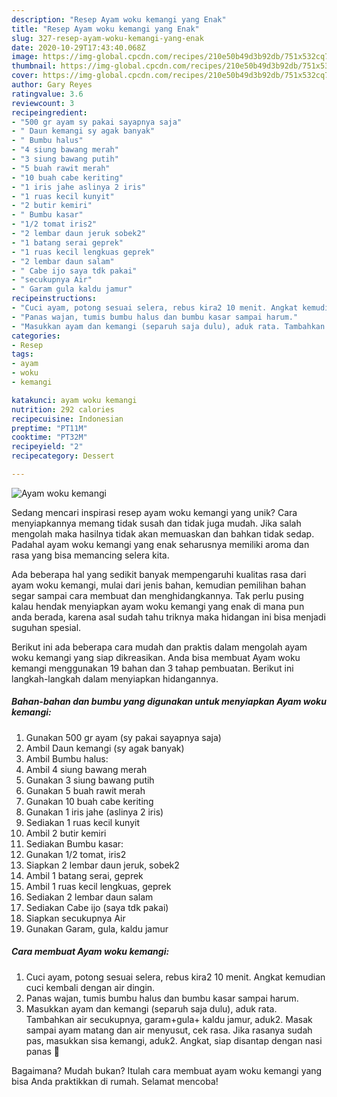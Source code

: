 ```yaml
---
description: "Resep Ayam woku kemangi yang Enak"
title: "Resep Ayam woku kemangi yang Enak"
slug: 327-resep-ayam-woku-kemangi-yang-enak
date: 2020-10-29T17:43:40.068Z
image: https://img-global.cpcdn.com/recipes/210e50b49d3b92db/751x532cq70/ayam-woku-kemangi-foto-resep-utama.jpg
thumbnail: https://img-global.cpcdn.com/recipes/210e50b49d3b92db/751x532cq70/ayam-woku-kemangi-foto-resep-utama.jpg
cover: https://img-global.cpcdn.com/recipes/210e50b49d3b92db/751x532cq70/ayam-woku-kemangi-foto-resep-utama.jpg
author: Gary Reyes
ratingvalue: 3.6
reviewcount: 3
recipeingredient:
- "500 gr ayam sy pakai sayapnya saja"
- " Daun kemangi sy agak banyak"
- " Bumbu halus"
- "4 siung bawang merah"
- "3 siung bawang putih"
- "5 buah rawit merah"
- "10 buah cabe keriting"
- "1 iris jahe aslinya 2 iris"
- "1 ruas kecil kunyit"
- "2 butir kemiri"
- " Bumbu kasar"
- "1/2 tomat iris2"
- "2 lembar daun jeruk sobek2"
- "1 batang serai geprek"
- "1 ruas kecil lengkuas geprek"
- "2 lembar daun salam"
- " Cabe ijo saya tdk pakai"
- "secukupnya Air"
- " Garam gula kaldu jamur"
recipeinstructions:
- "Cuci ayam, potong sesuai selera, rebus kira2 10 menit. Angkat kemudian cuci kembali dengan air dingin."
- "Panas wajan, tumis bumbu halus dan bumbu kasar sampai harum."
- "Masukkan ayam dan kemangi (separuh saja dulu), aduk rata. Tambahkan air secukupnya, garam+gula+ kaldu jamur, aduk2. Masak sampai ayam matang dan air menyusut, cek rasa. Jika rasanya sudah pas, masukkan sisa kemangi, aduk2. Angkat, siap disantap dengan nasi panas 🤤"
categories:
- Resep
tags:
- ayam
- woku
- kemangi

katakunci: ayam woku kemangi 
nutrition: 292 calories
recipecuisine: Indonesian
preptime: "PT11M"
cooktime: "PT32M"
recipeyield: "2"
recipecategory: Dessert

---
```



![Ayam woku kemangi](https://img-global.cpcdn.com/recipes/210e50b49d3b92db/751x532cq70/ayam-woku-kemangi-foto-resep-utama.jpg)

Sedang mencari inspirasi resep ayam woku kemangi yang unik? Cara menyiapkannya memang tidak susah dan tidak juga mudah. Jika salah mengolah maka hasilnya tidak akan memuaskan dan bahkan tidak sedap. Padahal ayam woku kemangi yang enak seharusnya memiliki aroma dan rasa yang bisa memancing selera kita.



Ada beberapa hal yang sedikit banyak mempengaruhi kualitas rasa dari ayam woku kemangi, mulai dari jenis bahan, kemudian pemilihan bahan segar sampai cara membuat dan menghidangkannya. Tak perlu pusing kalau hendak menyiapkan ayam woku kemangi yang enak di mana pun anda berada, karena asal sudah tahu triknya maka hidangan ini bisa menjadi suguhan spesial.


Berikut ini ada beberapa cara mudah dan praktis dalam mengolah ayam woku kemangi yang siap dikreasikan. Anda bisa membuat Ayam woku kemangi menggunakan 19 bahan dan 3 tahap pembuatan. Berikut ini langkah-langkah dalam menyiapkan hidangannya.

<!--inarticleads1-->

##### Bahan-bahan dan bumbu yang digunakan untuk menyiapkan Ayam woku kemangi:

1. Gunakan 500 gr ayam (sy pakai sayapnya saja)
1. Ambil  Daun kemangi (sy agak banyak)
1. Ambil  Bumbu halus:
1. Ambil 4 siung bawang merah
1. Gunakan 3 siung bawang putih
1. Gunakan 5 buah rawit merah
1. Gunakan 10 buah cabe keriting
1. Gunakan 1 iris jahe (aslinya 2 iris)
1. Sediakan 1 ruas kecil kunyit
1. Ambil 2 butir kemiri
1. Sediakan  Bumbu kasar:
1. Gunakan 1/2 tomat, iris2
1. Siapkan 2 lembar daun jeruk, sobek2
1. Ambil 1 batang serai, geprek
1. Ambil 1 ruas kecil lengkuas, geprek
1. Sediakan 2 lembar daun salam
1. Sediakan  Cabe ijo (saya tdk pakai)
1. Siapkan secukupnya Air
1. Gunakan  Garam, gula, kaldu jamur




<!--inarticleads2-->

##### Cara membuat Ayam woku kemangi:

1. Cuci ayam, potong sesuai selera, rebus kira2 10 menit. Angkat kemudian cuci kembali dengan air dingin.
1. Panas wajan, tumis bumbu halus dan bumbu kasar sampai harum.
1. Masukkan ayam dan kemangi (separuh saja dulu), aduk rata. Tambahkan air secukupnya, garam+gula+ kaldu jamur, aduk2. Masak sampai ayam matang dan air menyusut, cek rasa. Jika rasanya sudah pas, masukkan sisa kemangi, aduk2. Angkat, siap disantap dengan nasi panas 🤤




Bagaimana? Mudah bukan? Itulah cara membuat ayam woku kemangi yang bisa Anda praktikkan di rumah. Selamat mencoba!
